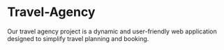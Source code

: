# Travel-Agency
Our travel agency project is a dynamic and user-friendly web application designed to simplify travel planning and booking.
